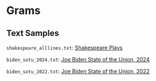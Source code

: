 # Grams

## Text Samples

`shakespeare_alllines.txt`: [Shakespeare Plays](https://www.kaggle.com/datasets/kingburrito666/shakespeare-plays?select=alllines.txt)

`biden_sotu_2024.txt`: [Joe Biden State of the Union, 2024](https://www.whitehouse.gov/briefing-room/speeches-remarks/2024/03/07/remarks-of-president-joe-biden-state-of-the-union-address-as-prepared-for-delivery-2/)

`biden_sotu_2022.txt`: [Joe Biden State of the Union, 2022](https://gist.github.com/fzliu/973bb1d659a740b1d78a659f90be4a02)
